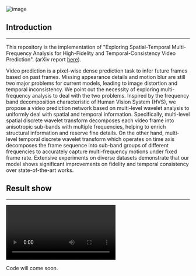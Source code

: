 ![image](https://github.com/Bei-Jin/STMFANet/blob/master/.idea/network-2.png)
## Introduction
--------------------------------------------------------------------------------------------
This repository is the implementation of "Exploring Spatial-Temporal Multi-Frequency Analysis for High-Fidelity and Temporal-Consistency Video Prediction". (arXiv report [here](https://arxiv.org/pdf/2002.09905.pdf)).

Video prediction is a pixel-wise dense prediction task to infer future frames based on past frames. Missing appearance details and motion blur are still two major problems for current models, leading to image distortion and temporal inconsistency. We point out the necessity of exploring multi-frequency analysis to deal with the two problems. Inspired by the frequency band decomposition characteristic of Human Vision System (HVS), we propose a video prediction network based on multi-level wavelet analysis to uniformly deal with spatial and temporal information. Specifically, multi-level spatial discrete wavelet transform decomposes each video frame into anisotropic sub-bands with multiple frequencies, helping to enrich structural information and reserve fine details. On the other hand, multi-level temporal discrete wavelet transform which operates on time axis decomposes the frame sequence into sub-band groups of different frequencies to accurately capture multi-frequency motions under fixed frame rate. Extensive experiments on diverse datasets demonstrate that our model shows significant improvements on fidelity and temporal consistency over state-of-the-art works.


## Result show
--------------------------------------------------------------------------------------------

![video](https://github.com/Bei-Jin/STMFANet/blob/master/videos/6645~11.mp4)



Code will come soon.
